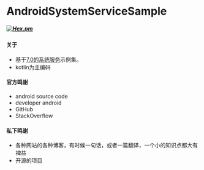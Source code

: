 # AndroidSystemServiceSample
##### [![Hex.pm](https://img.shields.io/hexpm/l/plug.svg)](https://www.apache.org/licenses/LICENSE-2.0)
#### 关于 ####
- 基于[7.0的系统服务](http://localhost:4000/2017/02/22/android-system-service-all/)示例集。
- kotlin为主编码

#### 官方鸣谢 ####
- android source code
- developer android
- GitHub
- StackOverflow

#### 私下鸣谢 ####
- 各种网站的各种博客，有时候一句话，或者一篇翻译，一个小的知识点都大有裨益
- 开源的项目 
